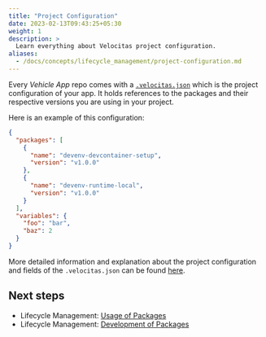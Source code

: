```yaml
---
title: "Project Configuration"
date: 2023-02-13T09:43:25+05:30
weight: 1
description: >
  Learn everything about Velocitas project configuration.
aliases:
  - /docs/concepts/lifecycle_management/project-configuration.md
---
```


Every _Vehicle App_ repo comes with a [`.velocitas.json`](https://github.com/eclipse-velocitas/vehicle-app-python-template/blob/main/.velocitas.json) which is the project configuration of your app. It holds references to the packages and their respective versions you are using in your project.

Here is an example of this configuration:

```json
{
  "packages": [
    {
      "name": "devenv-devcontainer-setup",
      "version": "v1.0.0"
    },
    {
      "name": "devenv-runtime-local",
      "version": "v1.0.0"
    }
  ],
  "variables": {
    "foo": "bar",
    "baz": 2
  }
}
```

More detailed information and explanation about the project configuration and fields of the `.velocitas.json` can be found [here](https://github.com/eclipse-velocitas/cli/blob/main/docs/PROJECT-CONFIG.md).

## Next steps

* Lifecycle Management: [Usage of Packages](/docs/concepts/lifecycle_management/packages/usage/)
* Lifecycle Management: [Development of Packages](/docs/concepts/lifecycle_management/packages/development/)
